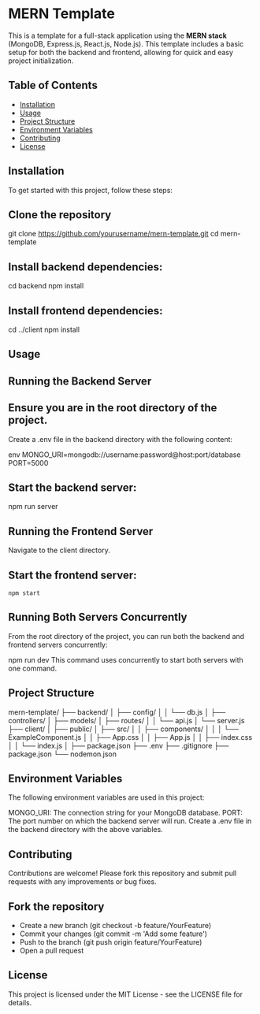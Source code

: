 # MERN Template

This is a template for a full-stack application using the **MERN stack** (MongoDB, Express.js, React.js, Node.js). This template includes a basic setup for both the backend and frontend, allowing for quick and easy project initialization.

## Table of Contents

- [Installation](#installation)
- [Usage](#usage)
- [Project Structure](#project-structure)
- [Environment Variables](#environment-variables)
- [Contributing](#contributing)
- [License](#license)

## Installation

To get started with this project, follow these steps:

## Clone the repository

git clone https://github.com/yourusername/mern-template.git
cd mern-template

## Install backend dependencies:

cd backend
npm install

## Install frontend dependencies:

cd ../client
npm install

## Usage

## Running the Backend Server

## Ensure you are in the root directory of the project.

Create a .env file in the backend directory with the following content:

env
MONGO_URI=mongodb://username:password@host:port/database
PORT=5000

## Start the backend server:

npm run server

## Running the Frontend Server

Navigate to the client directory.

## Start the frontend server:

<code>npm start</code>

## Running Both Servers Concurrently

From the root directory of the project, you can run both the backend and frontend servers concurrently:

npm run dev
This command uses concurrently to start both servers with one command.

## Project Structure

mern-template/
├── backend/
│ ├── config/
│ │ └── db.js
│ ├── controllers/
│ ├── models/
│ ├── routes/
│ │ └── api.js
│ └── server.js
├── client/
│ ├── public/
│ ├── src/
│ │ ├── components/
│ │ │ └── ExampleComponent.js
│ │ ├── App.css
│ │ ├── App.js
│ │ ├── index.css
│ │ └── index.js
│ ├── package.json
├── .env
├── .gitignore
├── package.json
└── nodemon.json

## Environment Variables

The following environment variables are used in this project:

MONGO_URI: The connection string for your MongoDB database.
PORT: The port number on which the backend server will run.
Create a .env file in the backend directory with the above variables.

## Contributing

Contributions are welcome! Please fork this repository and submit pull requests with any improvements or bug fixes.

## Fork the repository

- Create a new branch (git checkout -b feature/YourFeature)
- Commit your changes (git commit -m 'Add some feature')
- Push to the branch (git push origin feature/YourFeature)
- Open a pull request

## License

This project is licensed under the MIT License - see the LICENSE file for details.
